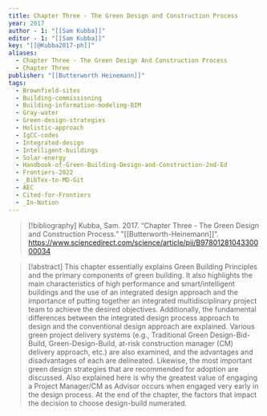 ```yaml
---
title: Chapter Three - The Green Design and Construction Process
year: 2017
author - 1: "[[Sam Kubba]]"
editor - 1: "[[Sam Kubba]]"
key: "[[@Kubba2017-ph]]"
aliases:
  - Chapter Three - The Green Design And Construction Process
  - Chapter Three
publisher: "[[Butterworth Heinemann]]"
tags:
  - Brownfield-sites
  - Building-commissioning
  - Building-information-modeling-BIM
  - Gray-water
  - Green-design-strategies
  - Holistic-approach
  - IgCC-codes
  - Integrated-design
  - Intelligent-buildings
  - Solar-energy
  - Handbook-of-Green-Building-Design-and-Construction-2nd-Ed
  - Frontiers-2022
  - _BibTex-to-MD-Git
  - AEC
  - Cited-for-Frontiers
  - _In-Notion
---
```


> [!bibliography]
> Kubba, Sam. 2017. “Chapter Three - The Green Design and Construction Process.” "[[Butterworth-Heinemann]]". https://www.sciencedirect.com/science/article/pii/B9780128104330000034

> [!abstract]
> This chapter essentially explains Green Building Principles and the primary components of green building. It also highlights the main characteristics of high performance and smart/intelligent buildings and the use of an integrated design approach and the importance of putting together an integrated multidisciplinary project team to achieve the desired objectives. Additionally, the fundamental differences between the integrated design process approach to design and the conventional design approach are explained. Various green project delivery systems (e.g., Traditional Green Design-Bid-Build, Green-Design-Build, at-risk construction manager (CM) delivery approach, etc.) are also examined, and the advantages and disadvantages of each are delineated. Likewise, the most important green design strategies that are recommended for adoption are discussed. Also explained here is why the greatest value of engaging a Project Manager/CM as Advisor occurs when engaged very early in the design process. At the end of the chapter, the factors that impact the decision to choose design-build numerated.